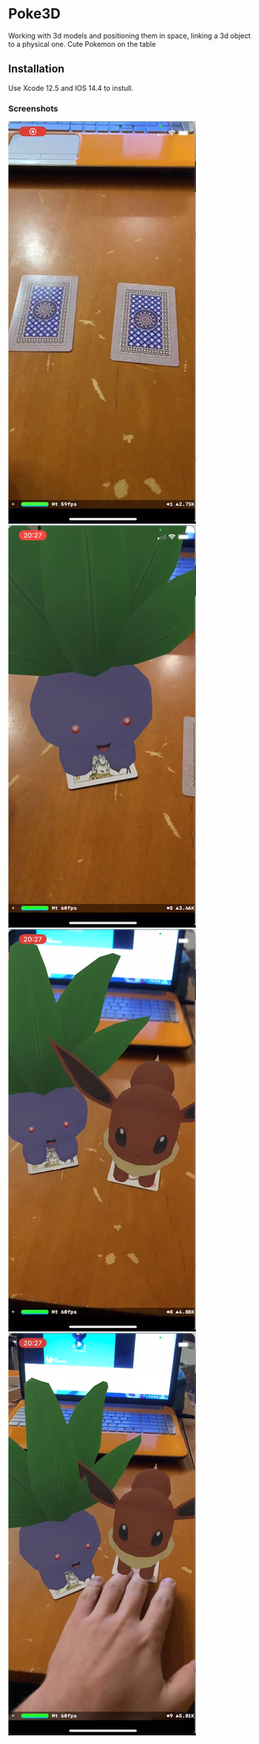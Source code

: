 # Poke3D
Working with 3d models and positioning them in space, linking a 3d object to a physical one. Cute Pokemon on the table 
## Installation 
Use Xcode 12.5 and IOS 14.4 to instull.
### Screenshots
![Screenshot01](https://github.com/MichaelMoskvichev/Poke3D/blob/main/Screensjots/Screenshot01.png?raw=true)
![Screenshot02](https://github.com/MichaelMoskvichev/Poke3D/blob/main/Screensjots/Screenshot02.png?raw=true)
![Screenshot03](https://github.com/MichaelMoskvichev/Poke3D/blob/main/Screensjots/Screenshot03.png?raw=true)
![Screenshot04](https://github.com/MichaelMoskvichev/Poke3D/blob/main/Screensjots/Screenshot04.png?raw=true)
